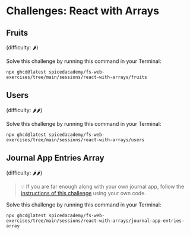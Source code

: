 # Challenges: React with Arrays

## Fruits

(difficulty: 🌶️)

Solve this challenge by running this command in your Terminal:

```
npx ghcd@latest spicedacademy/fs-web-exercises/tree/main/sessions/react-with-arrays/fruits
```

## Users

(difficulty: 🌶️🌶️)

Solve this challenge by running this command in your Terminal:

```
npx ghcd@latest spicedacademy/fs-web-exercises/tree/main/sessions/react-with-arrays/users
```

## Journal App Entries Array

(difficulty: 🌶️🌶️)

> 💡 If you are far enough along with your own journal app, follow the
> [instructions of this challenge](https://github.com/spicedacademy/fs-web-exercises/tree/main/sessions/react-with-arrays/journal-app-entries-array#readme)
> using your own code.

Solve this challenge by running this command in your Terminal:

```
npx ghcd@latest spicedacademy/fs-web-exercises/tree/main/sessions/react-with-arrays/journal-app-entries-array
```
